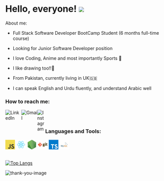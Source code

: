 # Hello, everyone! <img src="https://raw.githubusercontent.com/MartinHeinz/MartinHeinz/master/wave.gif" width="30px">


About me:
* Full Stack Software Developer BootCamp Student (6 months full-time course)
* Looking for Junior Software Developer position

 * I love Coding, Anime and most importantly Sports 🏅
 * I like drawing too!!🎨 
 * From Pakistan, currently living in UK🇬🇧
 * I can speak English and Urdu fluently, and understand Arabic well

### How to reach me:  
[<img align="left" alt="LinkedIn" width="50px" src="https://content.linkedin.com/content/dam/me/business/en-us/amp/brand-site/v2/bg/LI-Bug.svg.original.svg"/>](https://www.linkedin.com/in/anas-ansari-a8149320a/)
<a target="_blank" href="mailto:anas27ag74@gmail.com">
  <img align="left" alt="Gmail" width="50px" src="https://1000logos.net/wp-content/uploads/2018/05/Gmail-icon-1.png" />
</a>
[<img align="left" alt="Instagram" width="25px" src="https://upload.wikimedia.org/wikipedia/commons/thumb/a/a5/Instagram_icon.png/1024px-Instagram_icon.png"/>](https://www.instagram.com/anas_ag74/)
</br></br>

### Languages and Tools: 

<code><img height="30" src="https://raw.githubusercontent.com/github/explore/80688e429a7d4ef2fca1e82350fe8e3517d3494d/topics/javascript/javascript.png"></code>
<code><img height="30" src="https://raw.githubusercontent.com/github/explore/80688e429a7d4ef2fca1e82350fe8e3517d3494d/topics/react/react.png"></code>
<code><img height="30" src="https://raw.githubusercontent.com/github/explore/80688e429a7d4ef2fca1e82350fe8e3517d3494d/topics/nodejs/nodejs.png"></code>
<code><img height="30" src="https://raw.githubusercontent.com/github/explore/80688e429a7d4ef2fca1e82350fe8e3517d3494d/topics/git/git.png"></code>
<code><img height="30" src="https://raw.githubusercontent.com/github/explore/80688e429a7d4ef2fca1e82350fe8e3517d3494d/topics/typescript/typescript.png"></code>
<code><img height="30" src="https://raw.githubusercontent.com/github/explore/80688e429a7d4ef2fca1e82350fe8e3517d3494d/topics/mysql/mysql.png"></code>
</br></br>

[![Top Langs](https://github-readme-stats.vercel.app/api/top-langs/?username=anasansari74&layout=compact)](https://github.com/anasansari74/github-readme-stats)

![thank-you-image](https://th.bing.com/th/id/OIP.lkz26GIgt-adJbZrp6DtiwAAAA?w=183&h=189&c=7&o=5&pid=1.7)
